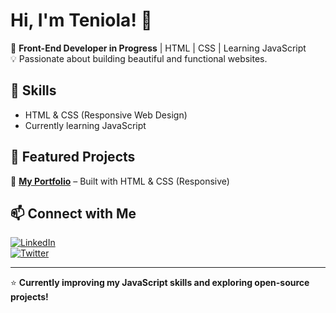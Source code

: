 # Hi, I'm Teniola! 👋  

🚀 **Front-End Developer in Progress** | HTML | CSS | Learning JavaScript  
💡 Passionate about building beautiful and functional websites.  

## 🚀 Skills  
- HTML & CSS (Responsive Web Design)  
- Currently learning JavaScript  

## 📂 Featured Projects  
🔹 **[My Portfolio](github.com/Teniolart/portfolio)** – Built with HTML & CSS (Responsive)  

## 📫 Connect with Me  
[![LinkedIn](https://img.shields.io/badge/LinkedIn-%230077B5.svg?style=flat&logo=linkedin&logoColor=white)](https://www.linkedin.com/in/teniola-ogunrinde-847678195/)  
[![Twitter](https://img.shields.io/badge/Twitter-%231DA1F2.svg?style=flat&logo=twitter&logoColor=white)](https://twitter.com/oluwa10iolaa)  

---
⭐️ **Currently improving my JavaScript skills and exploring open-source projects!**  

